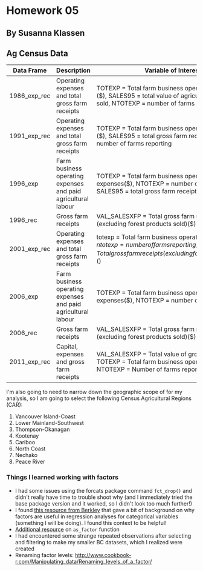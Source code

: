 # Homework 05
## By Susanna Klassen

## Ag Census Data

Data Frame | Description | Variable of Interest  
------------ | ------------- | ------------- 
1986_exp_rec | Operating expenses and total gross farm receipts | TOTEXP = Total farm business operating expenses ($), SALES95 = total value of agricultural products sold, NTOTEXP = number of farms reporting
1991_exp_rec | Operating expenses and total gross farm receipts | TOTEXP = Total farm business operating expenses ($), SALES95 = total gross farm receipts, NTOTEXP = number of farms reporting
1996_exp | Farm business operating expenses and paid agricultural labour | TOTEXP = Total farm business operating expenses($), NTOTEXP = number of farms reporting, SALES95 = total gross farm receipts
1996_rec | Gross farm receipts | VAL_SALESXFP = Total gross farm receipts (excluding forest products sold)($)
2001_exp_rec | Operating expenses and total gross farm receipts | totexp = Total farm business operating expenses($), ntotexp = number of farms reporting, val_salesxfp = Total gross farm receipts (excluding forest products sold)($) 
2006_exp | Farm business operating expenses and paid agricultural labour | TOTEXP = Total farm business operating expenses($), NTOTEXP = number of farms reporting
2006_rec | Gross farm receipts | VAL_SALESXFP = Total gross farm receipts (excluding forest products sold)($)
2011_exp_rec | Capital, expenses and gross farm receipts | VAL_SALESXFP = Total value of gross farm receipts, TOTEXP = Total farm business operating expenses, NTOTEXP = Number of farms reporting

I'm also going to need to narrow down the geographic scope of for my analysis, so I am going to select the following Census Agricultural Regions (CAR):
1. Vancouver Island-Coast
2. Lower Mainland-Southwest
3. Thompson-Okanagan
4. Kootenay
5. Cariboo
6. North Coast
7. Nechako
8. Peace River

### Things I learned working with factors
- I had some issues using the forcats package command ```fct_drop()``` and didn't really have time to trouble shoot why (and I immediately tried the base package version and it worked, so I didn't look too much further!)
- I found <a href="https://www.stat.berkeley.edu/classes/s133/factors.html">this resource from Berkley</a> that gave a bit of background on why factors are useful in regression analyses for categorical variables (something I will be doing). I found this context to be helpful!
- <a href="https://rdrr.io/cran/forcats/man/as_factor.html">Additional resource</a> on ```as_factor``` function 
- I had encountered some strange repeated observations after selecting and filtering to make my smaller BC datasets, which I realized were created 
- Renaming factor levels: http://www.cookbook-r.com/Manipulating_data/Renaming_levels_of_a_factor/
